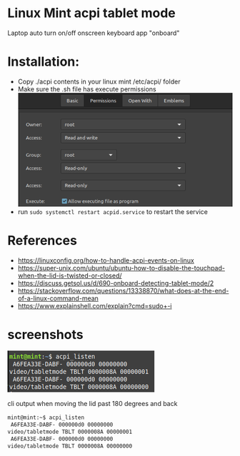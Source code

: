 # Linux Mint acpi tablet mode
Laptop auto turn on/off onscreen keyboard app "onboard"

# Installation:
* Copy ./acpi contents in your linux mint /etc/acpi/ folder
* Make sure the .sh file has execute permissions
  ![Script Permissions](screenshots/sh-permissions.png)
* run `sudo systemctl restart acpid.service` to restart the service

# References
* https://linuxconfig.org/how-to-handle-acpi-events-on-linux
* https://super-unix.com/ubuntu/ubuntu-how-to-disable-the-touchpad-when-the-lid-is-twisted-or-closed/
* https://discuss.getsol.us/d/690-onboard-detecting-tablet-mode/2
* https://stackoverflow.com/questions/13338870/what-does-at-the-end-of-a-linux-command-mean
* https://www.explainshell.com/explain?cmd=sudo+-i


# screenshots
![ACPI listen](screenshots/acpi-tablet-mode.png)

cli output when moving the lid past 180 degrees and back
```console
mint@mint:~$ acpi_listen
 A6FEA33E-DABF- 000000d0 00000000
video/tabletmode TBLT 0000008A 00000001
 A6FEA33E-DABF- 000000d0 00000000
video/tabletmode TBLT 0000008A 00000000
```
